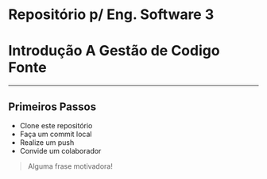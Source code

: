 # Repositório p/ Eng. Software 3

# Introdução A Gestão de Codigo Fonte
---
## Primeiros Passos
- Clone este repositório
- Faça um commit local
- Realize um push
- Convide um colaborador 

> Alguma frase motivadora!